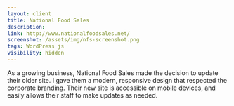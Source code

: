 ```yaml
---
layout: client
title: National Food Sales
description: 
link: http://www.nationalfoodsales.net/
screenshot: /assets/img/nfs-screenshot.png
tags: WordPress js
visibility: hidden
---
```


As a growing business, National Food Sales made the decision to update their older site. I gave them a modern, responsive design that respected the corporate branding. Their new site is accessible on mobile devices, and easily allows their staff to make updates as needed.

